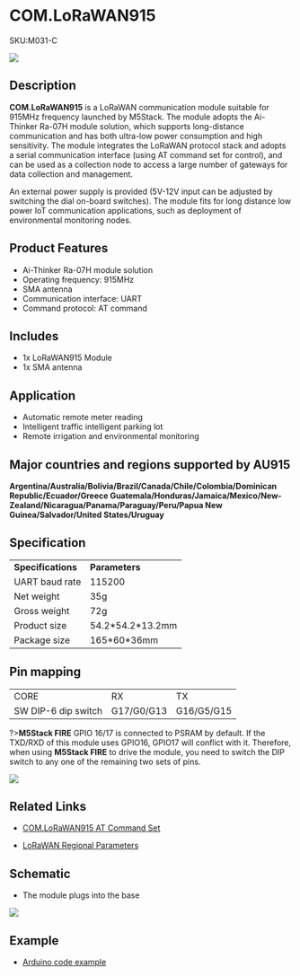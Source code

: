 # COM.LoRaWAN915

<el-tag effect="plain">SKU:M031-C</el-tag>

<div class="product_pic"><img src="assets/img/product_pics/module/com_lorawan915/com.lorawan915_01.webp"></div>

## Description

**COM.LoRaWAN915** is a LoRaWAN communication module suitable for 915MHz frequency launched by M5Stack. The module adopts the Ai-Thinker Ra-07H module solution, which supports long-distance communication and has both ultra-low power consumption and high sensitivity. The module integrates the LoRaWAN protocol stack and adopts a serial communication interface (using AT command set for control), and can be used as a collection node to access a large number of gateways for data collection and management. 

An external power supply is provided (5V-12V input can be adjusted by switching the dial on-board switches). The module fits for long distance low power IoT communication applications, such as deployment of environmental monitoring nodes.

## Product Features

- Ai-Thinker Ra-07H module solution
- Operating frequency: 915MHz
- SMA antenna
- Communication interface: UART
- Command protocol: AT command

## Includes

- 1x LoRaWAN915 Module
- 1x SMA antenna

## Application

- Automatic remote meter reading
- Intelligent traffic intelligent parking lot
- Remote irrigation and environmental monitoring

## Major countries and regions supported by AU915

**Argentina/Australia/Bolivia/Brazil/Canada/Chile/Colombia/Dominican Republic/Ecuador/Greece Guatemala/Honduras/Jamaica/Mexico/New-Zealand/Nicaragua/Panama/Paraguay/Peru/Papua New Guinea/Salvador/United States/Uruguay**

## Specification

<table>
   <tr style="font-weight:bold">
      <td>Specifications</td>
      <td>Parameters</td>
   </tr>
   <tr>
      <td>UART baud rate</td>
      <td>115200</td>
   </tr>
   <tr>
      <td>Net weight</td>
      <td>35g</td>
   </tr>
   <tr>
      <td>Gross weight</td>
      <td>72g</td>
   </tr>
   <tr>
      <td>Product size</td>
      <td>54.2*54.2*13.2mm</td>
   </tr>
   <tr>
      <td>Package size</td>
      <td>165*60*36mm</td>
   </tr>
 </table>

## Pin mapping

<table>
 <tr><td>CORE</td><td>RX</td><td>TX</td></tr>
 <tr><td>SW DIP-6 dip switch</td><td>G17/G0/G13</td><td>G16/G5/G15</td></tr>
</table>

?>**M5Stack FIRE** GPIO 16/17 is connected to PSRAM by default. If the TXD/RXD of this module uses GPIO16, GPIO17 will conflict with it. Therefore, when using **M5Stack FIRE** to drive the module, you need to switch the DIP switch to any one of the remaining two sets of pins.

<img src="assets/img/product_pics/module/com_lorawan915/com.lorawan915_02.webp">

## Related Links

- [COM.LoRaWAN915 AT Command Set](https://m5stack.oss-cn-shenzhen.aliyuncs.com/resource/docs/datasheet/module/COM.LoRaWAN915.asr6501-asr6502-at-commands-introduction-v4.3.pdf)

- [LoRaWAN Regional Parameters](https://m5stack.oss-cn-shenzhen.aliyuncs.com/resource/docs/datasheet/module/lorawantm_regional_parameters_v1.1rb_-_final.pdf)

## Schematic

- The module plugs into the base

<img src="assets/img/product_pics/module/com_lorawan/com.lorawan_sch.webp">

## Example

- [Arduino code example](https://github.com/m5stack/M5Atom/tree/master/examples/ATOM_BASE/ATOM_Socket)

<script>

   var purchase_link ='https://m5stack.com/products/atom-motion-kit-with-motor-and-servo-driver-stm32f0';

   anchor_search();
   scrollFunc();

</script>
